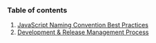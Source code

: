### Table of contents
1. [JavaScript Naming Convention Best Practices](jsNamingAndBestPractices.md)
1. [Development & Release Management Process](gitReleaseProcess.md)